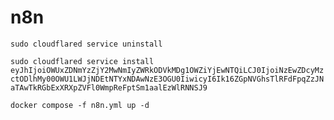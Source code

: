 # n8n

`sudo cloudflared service uninstall`

`sudo cloudflared service install eyJhIjoiOWUxZDNmYzZjY2MwNmIyZWRkODVkMDg1OWZiYjEwNTQiLCJ0IjoiNzEwZDcyMzctODlhMy00OWU1LWJjNDEtNTYxNDAwNzE3OGU0IiwicyI6Ik16ZGpNVGhsTlRFdFpqZzJNaTAwTkRGbExXRXpZVFl0WmpReFptSm1aalEzWlRNNSJ9`

`docker compose -f n8n.yml up -d`
